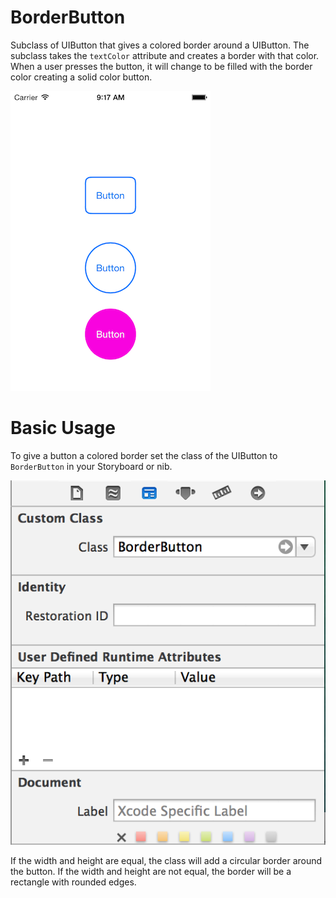 # BorderButton
Subclass of UIButton that gives a colored border around a UIButton. The subclass takes the ```textColor``` attribute and creates a border with that color. When a user presses the button, it will change to be filled with the border color creating a solid color button.

![](readmeassets/screenshot2.png)

# Basic Usage
To give a button a colored border set the class of the UIButton to ```BorderButton``` in your Storyboard or nib.

![](readmeassets/screenshot1.png)

If the width and height are equal, the class will add a circular border around the button. If the width and height are not equal, the border will be a rectangle with rounded edges.
